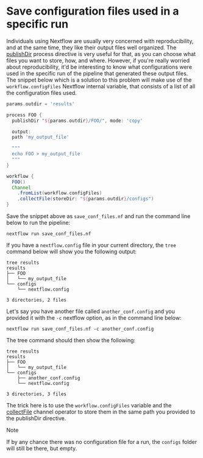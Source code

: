 # Save configuration files used in a specific run

Individuals using Nextflow are usually very concerned with reproducibility, and 
at the same time, they like their output files well organized. The 
[publishDir](https://www.nextflow.io/docs/latest/process.html#publishdir) 
process directive is very useful for that, as you can choose what files you 
want to store, how, and where. However, if you're really worried about 
reproducibility, it'd be interesting to know what configurations were used in 
the specific run of the pipeline that generated these output files. The snippet
 below which is a solution to this problem will make use of the 
`workflow.configFiles` Nextflow internal variable, that consists of a list of 
all the configuration files used.


```Groovy
params.outdir = 'results'

process FOO {
  publishDir "${params.outdir}/FOO/", mode: 'copy'

  output:
  path 'my_output_file'

  """
  echo FOO > my_output_file
  """
}

workflow {
  FOO()
  Channel
    .fromList(workflow.configFiles)
    .collectFile(storeDir: "${params.outdir}/configs")
}
```

Save the snippet above as `save_conf_files.nf` and run the command line below to
 run the pipeline:

```console
nextflow run save_conf_files.nf
```

If you have a `nextflow.config` file in your current directory, the `tree` 
command below will show you the following output:

```console
tree results
results
├── FOO
│   └── my_output_file
└── configs
    └── nextflow.config

3 directories, 2 files
```

Let's say you have another file called `another_conf.config` and you provided 
it with the `-c` nextflow option, as in the command line below:

```console
nextflow run save_conf_files.nf -c another_conf.config
```

The tree command should then show the following:

```console
tree results
results
├── FOO
│   └── my_output_file
└── configs
    ├── another_conf.config
    └── nextflow.config

3 directories, 3 files
```

The trick here is to use the `workflow.configFiles` variable and the 
[collectFile](https://www.nextflow.io/docs/latest/operator.html#collectfile) 
channel operator to store them in the same path you provided to the publishDir 
directive.

> [!NOTE]
> If by any chance there was no configuration file for a run, the `configs` 
> folder will still be there, but empty.
